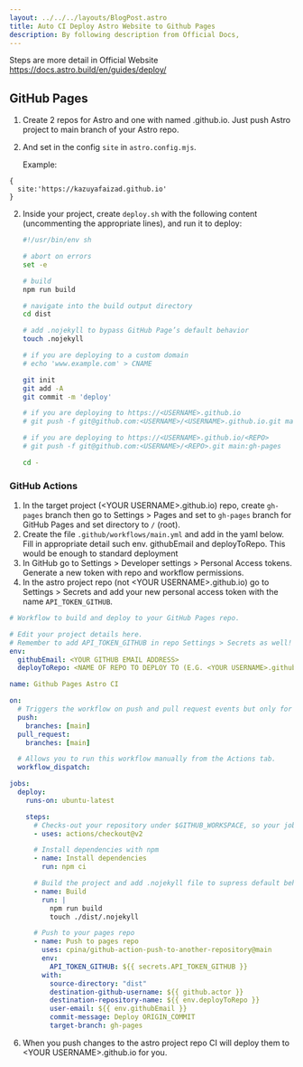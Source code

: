 ```yaml
---
layout: ../../../layouts/BlogPost.astro
title: Auto CI Deploy Astro Website to Github Pages
description: By following description from Official Docs,
---
```


Steps are more detail in Official Website
https://docs.astro.build/en/guides/deploy/

## GitHub Pages

1. Create 2 repos for Astro and one with named <yourusername>.github.io. Just push Astro project to main branch of your Astro repo.
1. And set in the config `site` in `astro.config.mjs`.

   Example:

```
{
  site:'https://kazuyafaizad.github.io'
}
```

2. Inside your project, create `deploy.sh` with the following content (uncommenting the appropriate lines), and run it to deploy:

   ```bash
   #!/usr/bin/env sh

   # abort on errors
   set -e

   # build
   npm run build

   # navigate into the build output directory
   cd dist

   # add .nojekyll to bypass GitHub Page’s default behavior
   touch .nojekyll

   # if you are deploying to a custom domain
   # echo 'www.example.com' > CNAME

   git init
   git add -A
   git commit -m 'deploy'

   # if you are deploying to https://<USERNAME>.github.io
   # git push -f git@github.com:<USERNAME>/<USERNAME>.github.io.git main

   # if you are deploying to https://<USERNAME>.github.io/<REPO>
   # git push -f git@github.com:<USERNAME>/<REPO>.git main:gh-pages

   cd -
   ```

### GitHub Actions

1. In the target project (\<YOUR USERNAME\>.github.io) repo, create `gh-pages` branch then go to Settings > Pages and set to `gh-pages` branch for GitHub Pages and set directory to `/` (root).
2. Create the file `.github/workflows/main.yml` and add in the yaml below. Fill in appropriate detail such env. githubEmail and deployToRepo. This would be enough to standard deployment
3. In GitHub go to Settings > Developer settings > Personal Access tokens. Generate a new token with repo and workflow permissions.
4. In the astro project repo (not \<YOUR USERNAME\>.github.io) go to Settings > Secrets and add your new personal access token with the name `API_TOKEN_GITHUB`.

```yaml
# Workflow to build and deploy to your GitHub Pages repo.

# Edit your project details here.
# Remember to add API_TOKEN_GITHUB in repo Settings > Secrets as well!
env:
  githubEmail: <YOUR GITHUB EMAIL ADDRESS>
  deployToRepo: <NAME OF REPO TO DEPLOY TO (E.G. <YOUR USERNAME>.github.io)>

name: Github Pages Astro CI

on:
  # Triggers the workflow on push and pull request events but only for the main branch
  push:
    branches: [main]
  pull_request:
    branches: [main]

  # Allows you to run this workflow manually from the Actions tab.
  workflow_dispatch:

jobs:
  deploy:
    runs-on: ubuntu-latest

    steps:
      # Checks-out your repository under $GITHUB_WORKSPACE, so your job can access it
      - uses: actions/checkout@v2

      # Install dependencies with npm
      - name: Install dependencies
        run: npm ci

      # Build the project and add .nojekyll file to supress default behaviour
      - name: Build
        run: |
          npm run build
          touch ./dist/.nojekyll

      # Push to your pages repo
      - name: Push to pages repo
        uses: cpina/github-action-push-to-another-repository@main
        env:
          API_TOKEN_GITHUB: ${{ secrets.API_TOKEN_GITHUB }}
        with:
          source-directory: "dist"
          destination-github-username: ${{ github.actor }}
          destination-repository-name: ${{ env.deployToRepo }}
          user-email: ${{ env.githubEmail }}
          commit-message: Deploy ORIGIN_COMMIT
          target-branch: gh-pages
```

6. When you push changes to the astro project repo CI will deploy them to \<YOUR USERNAME\>.github.io for you.

